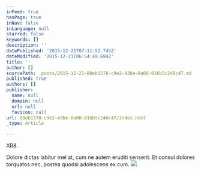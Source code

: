 ```yaml
---
inFeed: true
hasPage: true
inNav: false
inLanguage: null
starred: false
keywords: []
description: ''
datePublished: '2015-12-21T07:11:52.745Z'
dateModified: '2015-12-21T06:54:49.694Z'
title: ''
author: []
sourcePath: _posts/2015-12-21-80eb1378-c9e2-43be-8a00-016b5c240c47.md
published: true
authors: []
publisher:
  name: null
  domain: null
  url: null
  favicon: null
url: 80eb1378-c9e2-43be-8a00-016b5c240c47/index.html
_type: Article

---
```

XR8\.

Dolore dictas labitur mel at, cum ne autem eruditi senserit. Et consul dolores torquatos nec, postea quodsi adolescens ex cum.
![](https://the-grid-user-content.s3-us-west-2.amazonaws.com/2cc14ebe-3a70-4bad-970c-5617e627b23c.jpg)